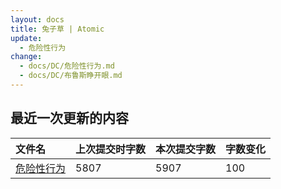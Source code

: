 ```yaml
---
layout: docs
title: 兔子草 | Atomic
update: 
  - 危险性行为
change:
  - docs/DC/危险性行为.md
  - docs/DC/布鲁斯睁开眼.md
---
```


## 最近一次更新的内容

|文件名|上次提交时字数|本次提交字数|字数变化|
|:-|:-|:-|:-|
|[危险性行为](DC/危险性行为.md)|5807|5907|100|
